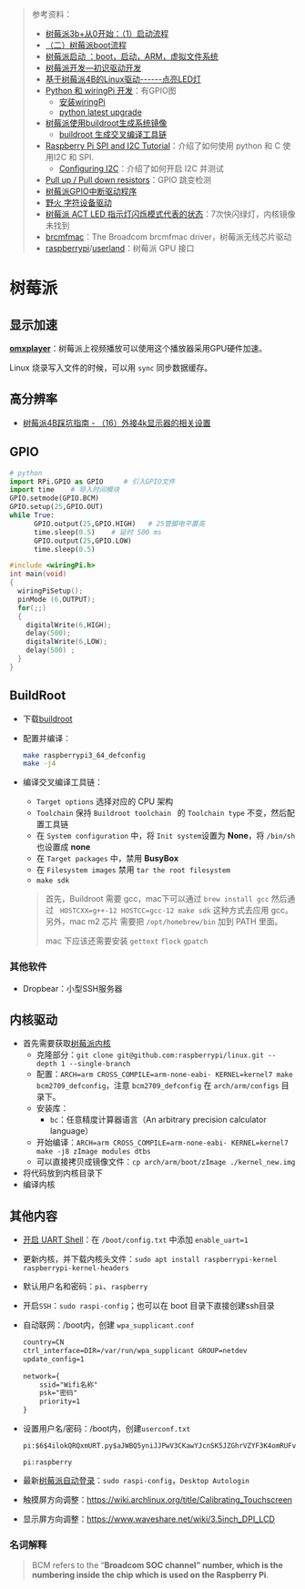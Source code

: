 > 参考资料：
>
> - [树莓派3b+从0开始：（1）启动流程](https://www.jianshu.com/p/93d339418e04)
> - [（二）树莓派boot流程](http://www.iotshare.org/archives/228.html)
> - [树莓派启动 ：boot，启动，ARM，虚拟文件系统](http://t.csdn.cn/TYRt7)
> - [树莓派开发—初识驱动开发](https://blog.csdn.net/little_rookie__/article/details/118825941?ops_request_misc=%257B%2522request%255Fid%2522%253A%2522165328499716781432982562%2522%252C%2522scm%2522%253A%252220140713.130102334..%2522%257D&request_id=165328499716781432982562&biz_id=0&utm_medium=distribute.pc_search_result.none-task-blog-2~all~sobaiduend~default-1-118825941-null-null.142^v10^pc_search_result_control_group,157^v4^control&utm_term=%E6%A0%91%E8%8E%93%E6%B4%BE%E9%A9%B1%E5%8A%A8%E5%BC%80%E5%8F%91&spm=1018.2226.3001.4187)
> - [基于树莓派4B的Linux驱动------点亮LED灯](https://blog.csdn.net/qq_63231786/article/details/124386244)
> - [Python 和 wiringPi 开发](https://www.wuqintai.com/archives/544.html)：有GPIO图
>   - [安装wiringPi](http://wiringpi.com/wiringpi-updated-to-2-52-for-the-raspberry-pi-4b/)
>   - [python latest upgrade](https://aruljohn.com/blog/python-raspberrypi/)
> - [树莓派使用buildroot生成系统镜像](https://blog.csdn.net/sy84436446/article/details/108962092)
>   - [buildroot 生成交叉编译工具链](https://buildroot.org/downloads/manual/manual.html#6.1.3._Build_an_external_toolchain_with_Buildroot)
> - [Raspberry Pi SPI and I2C Tutorial](https://learn.sparkfun.com/tutorials/raspberry-pi-spi-and-i2c-tutorial/all)：介绍了如何使用 python 和 C 使用I2C 和 SPI.
>   - [Configuring I2C](https://learn.adafruit.com/adafruits-raspberry-pi-lesson-4-gpio-setup/configuring-i2c)：介绍了如何开启 I2C 并测试
> - [Pull up / Pull down resistors](https://sourceforge.net/p/raspberry-gpio-python/wiki/Inputs/)：GPIO 跳变检测
> - [树莓派GPIO中断驱动程序 ](https://www.cnblogs.com/brep/p/4281209.html)
> - [野火 字符设备驱动](https://doc.embedfire.com/linux/imx6/driver/zh/latest/linux_driver/character_device.html)
> - [树莓派 ACT LED 指示灯闪烁模式代表的状态](https://shumeipai.nxez.com/2021/05/26/raspberry-pi-act-led-error-patterns.html)：7次快闪绿灯，内核镜像未找到
> - [brcmfmac](https://wiki.debian.org/brcmfmac)：The Broadcom brcmfmac driver，树莓派无线芯片驱动
> - [raspberrypi](https://github.com/raspberrypi)/[userland](https://github.com/raspberrypi/userland)：树莓派 GPU 接口

# 树莓派

## 显示加速

**[omxplayer](https://github.com/popcornmix/omxplayer)**：树莓派上视频播放可以使用这个播放器采用GPU硬件加速。

Linux 烧录写入文件的时候，可以用 `sync` 同步数据缓存。



## 高分辨率

- [树莓派4B踩坑指南 - （16）外接4k显示器的相关设置 ](https://www.cnblogs.com/bowen404/p/13276356.html)



## GPIO

```python
# python
import RPi.GPIO as GPIO     # 引入GPIO文件
import time    # 导入时间模块
GPIO.setmode(GPIO.BCM)
GPIO.setup(25,GPIO.OUT)
while True:
      GPIO.output(25,GPIO.HIGH)   # 25管脚电平置高
      time.sleep(0.5)    # 延时 500 ms
      GPIO.output(25,GPIO.LOW)
      time.sleep(0.5)
```

```cpp
#include <wiringPi.h>  
int main(void)  
{  
  wiringPiSetup();  
  pinMode (6,OUTPUT);  
  for(;;)   
  {  
    digitalWrite(6,HIGH);
    delay(500);  
    digitalWrite(6,LOW);
    delay(500) ;  
  }  
}
```



## BuildRoot

- 下载[buildroot](https://github.com/buildroot/buildroot)

- 配置并编译：

  ```sh
  make raspberrypi3_64_defconfig
  make -j4
  ```

- 编译交叉编译工具链：

  - `Target options` 选择对应的 CPU 架构
  - `Toolchain` 保持 `Buildroot toolchain ` 的 `Toolchain type` 不变，然后配置工具链
  - 在 `System configuration` 中，将 `Init system`设置为 **None**，将 `/bin/sh` 也设置成 **none**
  - 在 `Target packages` 中，禁用 **BusyBox**
  - 在 `Filesystem images` 禁用 `tar the root filesystem`
  - `make sdk`
  
  > 首先，Buildroot 需要 gcc，mac下可以通过 `brew install gcc` 然后通过 ` HOSTCXX=g++-12 HOSTCC=gcc-12 make sdk` 这种方式去应用 gcc。另外，mac m2 芯片 需要把 `/opt/homebrew/bin` 加到 PATH 里面。
  >
  > mac 下应该还需要安装 `gettext` `flock` `gpatch`



### 其他软件

- Dropbear：小型SSH服务器



## 内核驱动

- 首先需要获取[树莓派内核](https://github.com/raspberrypi/linux)
  - 克隆部分：`git clone git@github.com:raspberrypi/linux.git --depth 1 --single-branch`
  - 配置：`ARCH=arm CROSS_COMPILE=arm-none-eabi- KERNEL=kernel7 make bcm2709_defconfig`，注意 `bcm2709_defconfig` 在 `arch/arm/configs` 目录下。
  - 安装库：
    - `bc`：任意精度计算器语言（An arbitrary precision calculator language）
  - 开始编译：`ARCH=arm CROSS_COMPILE=arm-none-eabi- KERNEL=kernel7 make -j8 zImage modules dtbs`
  - 可以直接拷贝成镜像文件：`cp arch/arm/boot/zImage ./kernel_new.img`
- 将代码放到内核目录下
- 编译内核



## 其他内容

- [开启 UART Shell](https://www.jeffgeerling.com/blog/2021/attaching-raspberry-pis-serial-console-uart-debugging)：在 `/boot/config.txt` 中添加 `enable_uart=1`

- 更新内核，并下载内核头文件：`sudo apt install raspberrypi-kernel raspberrypi-kernel-headers`

- 默认用户名和密码：`pi`、`raspberry`

- 开启`SSH`：`sudo raspi-config`；也可以在 boot 目录下直接创建ssh目录

- 自动联网：/boot内，创建 `wpa_supplicant.conf`

  ```txt
  country=CN
  ctrl_interface=DIR=/var/run/wpa_supplicant GROUP=netdev
  update_config=1
   
  network={
      ssid="Wifi名称"
      psk="密码"
      priority=1
  }
  ```

- 设置用户名/密码：/boot内，创建`userconf.txt`

  ```txt
  pi:$6$4ilokQRQxmURT.py$aJWBQ5yniJJPwV3CKawYJcnSK5JZGhrVZYF3K4omRUFv6KL0MysEH7F4NZRMNMcYF.U3xsQvWrx7ZL2GKxuv.1
  ```

  `pi:raspberry`
  
- 最新[树莓派自动登录](https://stackoverflow.com/questions/17830333/start-raspberry-pi-without-login)：`sudo raspi-config`，`Desktop Autologin`

- 触摸屏方向调整：https://wiki.archlinux.org/title/Calibrating_Touchscreen

- 显示屏方向调整：https://www.waveshare.net/wiki/3.5inch_DPI_LCD


### 名词解释

> BCM refers to the “**Broadcom SOC channel” number, which is the numbering inside the chip which is used on the Raspberry Pi**.
